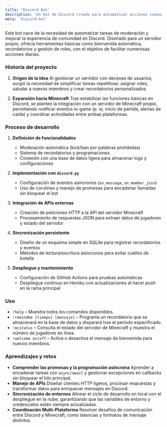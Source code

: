 ```yaml
---
title: 'Discord Bot'
description: 'Un bot de Discord creado para automatizar acciones comunes y unir a la comunidad'
meta: 'discord-bot'
---
```


Este bot nace de la necesidad de automatizar tareas de moderación y mejorar la experiencia de comunidad en Discord. Diseñado para un servidor propio, ofrecía herramientas básicas como bienvenida automática, recordatorios y gestión de roles, con el objetivo de facilitar numerosas acciones diarias.

### Historia del proyecto

1. **Origen de la idea**
   Al gestionar un servidor con decenas de usuarios, surgió la necesidad de simplificar tareas repetitivas: asignar roles, saludar a nuevos miembros y crear recordatorios personalizados.

2. **Expansión hacia Minecraft**
   Tras estabilizar las funciones básicas en Discord, se planteó la integración con un servidor de Minecraft propio, permitiendo notificar eventos in-game (p. ej. inicio de partida, alertas de caída) y coordinar actividades entre ambas plataformas.

### Proceso de desarrollo

1. **Definición de funcionalidades**

   - Moderación automática (kick/ban por palabras prohibidas)
   - Sistema de recordatorios y programaciones
   - Conexión con una base de datos ligera para almacenar logs y configuraciones

2. **Implementación con `discord.py`**

   - Configuración de eventos asíncronos (`on_message`, `on_member_join`)
   - Uso de corutinas y manejo de promesas para encadenar llamadas sin bloquear el bot

3. **Integración de APIs externas**

   - Creación de peticiones HTTP a la API del servidor Minecraft
   - Procesamiento de respuestas JSON para extraer datos de jugadores y estado del servidor

4. **Sincronización persistente**

   - Diseño de un esquema simple en SQLite para registrar recordatorios y eventos
   - Métodos de lectura/escritura asíncronos para evitar cuellos de botella

5. **Despliegue y mantenimiento**

   - Configuración de GitHub Actions para pruebas automáticas
   - Despliegue continuo en Heroku con actualizaciones al hacer _push_ en la rama principal

### Uso

- `!help` – Muestra todos los comandos disponibles.
- `!remindme [tiempo] [mensaje]` – Programa un recordatorio que se almacenará en la base de datos y disparará tras el periodo especificado.
- `!mcstatus` – Consulta el estado del servidor de Minecraft y muestra el número de jugadores en línea.
- `!welcome on|off` – Activa o desactiva el mensaje de bienvenida para nuevos miembros.

### Aprendizajes y retos

- **Comprender las promesas y la programación asíncrona**
  Aprender a encadenar tareas con `async/await` y gestionar excepciones en callbacks sin bloquear el hilo principal.
- **Manejo de APIs**
  Diseñar clientes HTTP ligeros, procesar respuestas y transformar datos para enriquecer mensajes en Discord.
- **Sincronización de entornos**
  Alinear el ciclo de desarrollo en local con el despliegue en la nube, garantizando que las variables de entorno y credenciales estén siempre actualizadas.
- **Coordinación Multi-Plataforma**
  Resolver desafíos de comunicación entre Discord y Minecraft, como latencias y formatos de mensaje distintos.
